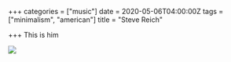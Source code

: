 +++
categories = ["music"]
date = 2020-05-06T04:00:00Z
tags = ["minimalism", "american"]
title = "Steve Reich"

+++
This is him

![](/uploads/102reichtechsub1-superjumbo.jpg)